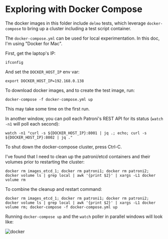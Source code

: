 # Exploring with Docker Compose

The docker images in this folder include `delmo` tests, which leverage `docker-compose` to bring up a cluster including a test script container.

The `docker-compose.yml` can be used for local experimentation. In this doc, I'm using "Docker for Mac".

First, get the laptop's IP:

```
ifconfig
```

And set the `DOCKER_HOST_IP` env var:

```
export DOCKER_HOST_IP=192.168.0.138
```

To download docker images, and to create the test image, run:

```
docker-compose -f docker-compose.yml up
```

This may take some time on the first run.

In another window, you can poll each Patroni's REST API for its status (`watch -n1` will poll each second):

```
watch -n1 "curl -s ${DOCKER_HOST_IP}:8001 | jq .; echo; curl -s ${DOCKER_HOST_IP}:8002 | jq ."
```

To shut down the docker-compose cluster, press Ctrl-C.

I've found that I need to clean up the patroni/etcd containers and their volumes prior to restarting the cluster:

```
docker rm images_etcd_1; docker rm patroni1; docker rm patroni2; docker volume ls | grep local | awk '{print $2}' | xargs -L1 docker volume rm
```

To combine the cleanup and restart command:

```
docker rm images_etcd_1; docker rm patroni1; docker rm patroni2; docker volume ls | grep local | awk '{print $2}' | xargs -L1 docker volume rm; docker-compose -f docker-compose.yml up
```

Running `docker-compose up` and the `watch` poller in parallel windows will look like:

![docker](https://cl.ly/1e2r28440d2P/download/Image%202016-07-11%20at%2011.04.13%20AM.png)
